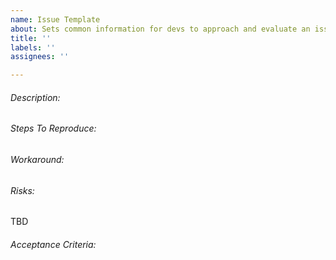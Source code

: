 ```yaml
---
name: Issue Template
about: Sets common information for devs to approach and evaluate an issue.
title: ''
labels: ''
assignees: ''

---
```


###### Description:


###### Steps To Reproduce:


###### Workaround:


###### Risks:
TBD

###### Acceptance Criteria:
